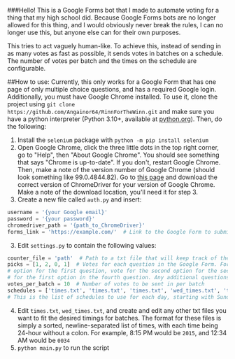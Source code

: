 ###Hello! This is a Google Forms bot that I made to automate voting for a thing that my high school did. 
Because Google Forms bots are no longer allowed for this thing, and I would obviously never break the rules, I can no 
longer use this, but anyone else can for their own purposes.

This tries to act vaguely human-like. To achieve this, instead of sending in as many votes as fast as possible, it sends
votes in batches on a schedule. The number of votes per batch and the times on the schedule are configurable.

##How to use:
Currently, this only works for a Google Form that has one page of only multiple choice questions, and has a required 
Google login. Additionally, you must have Google Chrome installed. To use it, clone the project using `git clone 
https://github.com/Angainor64/RinnForTheWinn.git` and make sure you have a python interpreter (Python 3.10+, available
at [python.org](https://www.python.org/downloads)). Then, do the following:

1. Install the `selenium` package with `python -m pip install selenium`
2. Open Google Chrome, click the three little dots in the top right corner, go to "Help", then "About Google Chrome".
You should see something that says "Chrome is up-to-date". If you don't, restart Google Chrome. Then, make a note of the
version number of Google Chrome (should look something like 99.0.4844.82). Go to 
[this page](https://chromedriver.chromium.org/downloads) and download the correct version of ChromeDriver for your
version of Google Chrome. Make a note of the download location, you'll need it for step 3. 
3. Create a new file called `auth.py` and insert:
```python
username = '{your Google email}'
password = '{your password}'
chromedriver_path = '{path_to_ChromeDriver}'
forms_link = 'https://example.com/'  # Link to the Google Form to submit responses to
```
3. Edit `settings.py` to contain the following values:
```python
counter_file = 'path'  # Path to a txt file that will keep track of the number of votes so far
picks = [1, 2, 0, 1]  # Votes for each question in the Google Form. For example, `[1, 2, 0, 1]` will vote for the first
# option for the first question, vote for the second option for the second question, skip the third question, and vote 
# for the first option in the fourth question. Any additional questions in the Google Form will be ignored. 
votes_per_batch = 10  # Number of votes to be sent in per batch
schedules = ['times.txt', 'times.txt', 'times.txt', 'wed_times.txt', 'times.txt', 'times.txt', 'times.txt']
# This is the list of schedules to use for each day, starting with Sunday
```
4. Edit `times.txt`, `wed_times.txt`, and create and edit any other txt files you want to fit the desired timings for 
batches. The format for these files is simply a sorted, newline-separated list of times, with each time being 24-hour 
without a colon. For example, 8:15 PM would be `2015`, and 12:34 AM would be `0034`
5. `python main.py` to run the script